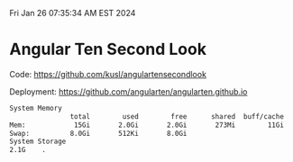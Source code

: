 Fri Jan 26 07:35:34 AM EST 2024

# Angular Ten Second Look

Code: https://github.com/kusl/angulartensecondlook

Deployment: https://github.com/angularten/angularten.github.io

```bash
System Memory
               total        used        free      shared  buff/cache   available
Mem:            15Gi       2.0Gi       2.0Gi       273Mi        11Gi        13Gi
Swap:          8.0Gi       512Ki       8.0Gi
System Storage
2.1G	.
```
```bash
